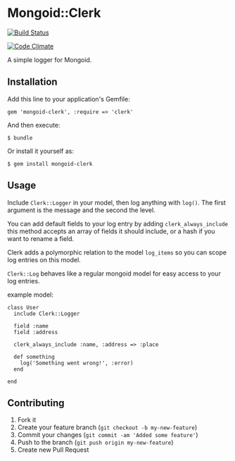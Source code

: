 # Mongoid::Clerk

[![Build Status](https://secure.travis-ci.org/80beans/mongoid-clerk.png?branch=master)](http://travis-ci.org/80beans/mongoid-clerk)

[![Code Climate](https://codeclimate.com/badge.png)](https://codeclimate.com/github/80beans/mongoid-clerk)

A simple logger for Mongoid.

## Installation

Add this line to your application's Gemfile:

    gem 'mongoid-clerk', :require => 'clerk'

And then execute:

    $ bundle

Or install it yourself as:

    $ gem install mongoid-clerk

## Usage

Include `Clerk::Logger` in your model, then log anything with `log()`. The first argument is the message and the second the level.

You can add default fields to your log entry by adding `clerk_always_include` this method accepts an array of fields it should include, or a hash if you want to rename a field.

Clerk adds a polymorphic relation to the model `log_items` so you can scope log entries on this model.

`Clerk::Log` behaves like a regular mongoid model for easy access to your log entries.

example model:

    class User
      include Clerk::Logger

      field :name
      field :address

      clerk_always_include :name, :address => :place

      def something
        log('Something went wrong!', :error)
      end

    end



## Contributing

1. Fork it
2. Create your feature branch (`git checkout -b my-new-feature`)
3. Commit your changes (`git commit -am 'Added some feature'`)
4. Push to the branch (`git push origin my-new-feature`)
5. Create new Pull Request
